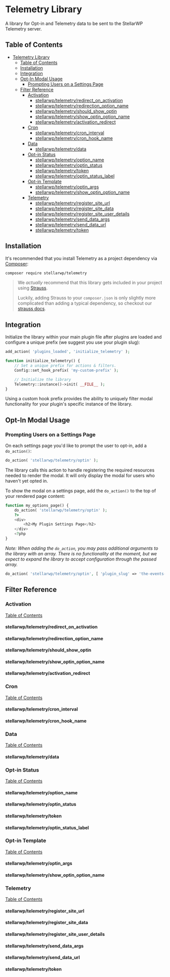 # Telemetry Library

A library for Opt-in and Telemetry data to be sent to the StellarWP Telemetry server.

## Table of Contents
- [Telemetry Library](#telemetry-library)
	- [Table of Contents](#table-of-contents)
	- [Installation](#installation)
	- [Integration](#integration)
	- [Opt-In Modal Usage](#opt-in-modal-usage)
		- [Prompting Users on a Settings Page](#prompting-users-on-a-settings-page)
	- [Filter Reference](#filter-reference)
		- [Activation](#activation)
			- [stellarwp/telemetry/redirect_on_activation](#stellarwptelemetryredirect_on_activation)
			- [stellarwp/telemetry/redirection_option_name](#stellarwptelemetryredirection_option_name)
			- [stellarwp/telemetry/should_show_optin](#stellarwptelemetryshould_show_optin)
			- [stellarwp/telemetry/show_optin_option_name](#stellarwptelemetryshow_optin_option_name)
			- [stellarwp/telemetry/activation_redirect](#stellarwptelemetryactivation_redirect)
		- [Cron](#cron)
			- [stellarwp/telemetry/cron_interval](#stellarwptelemetrycron_interval)
			- [stellarwp/telemetry/cron_hook_name](#stellarwptelemetrycron_hook_name)
		- [Data](#data)
			- [stellarwp/telemetry/data](#stellarwptelemetrydata)
		- [Opt-in Status](#opt-in-status)
			- [stellarwp/telemetry/option_name](#stellarwptelemetryoption_name)
			- [stellarwp/telemetry/optin_status](#stellarwptelemetryoptin_status)
			- [stellarwp/telemetry/token](#stellarwptelemetrytoken)
			- [stellarwp/telemetry/optin_status_label](#stellarwptelemetryoptin_status_label)
		- [Opt-in Template](#opt-in-template)
			- [stellarwp/telemetry/optin_args](#stellarwptelemetryoptin_args)
			- [stellarwp/telemetry/show_optin_option_name](#stellarwptelemetryshow_optin_option_name-1)
		- [Telemetry](#telemetry)
			- [stellarwp/telemetry/register_site_url](#stellarwptelemetryregister_site_url)
			- [stellarwp/telemetry/register_site_data](#stellarwptelemetryregister_site_data)
			- [stellarwp/telemetry/register_site_user_details](#stellarwptelemetryregister_site_user_details)
			- [stellarwp/telemetry/send_data_args](#stellarwptelemetrysend_data_args)
			- [stellarwp/telemetry/send_data_url](#stellarwptelemetrysend_data_url)
			- [stellarwp/telemetry/token](#stellarwptelemetrytoken-1)
## Installation

It's recommended that you install Telemetry as a project dependency via [Composer](https://getcomposer.org/):

```bash
composer require stellarwp/telemetry
```


> We _actually_ recommend that this library gets included in your project using [Strauss](https://github.com/BrianHenryIE/strauss).
>
> Luckily, adding Strauss to your `composer.json` is only slightly more complicated than adding a typical dependency, so checkout our [strauss docs](https://github.com/stellarwp/global-docs/blob/main/docs/strauss-setup.md).

## Integration
Initialize the library within your main plugin file after plugins are loaded and configure a unique prefix (we suggest you use your plugin slug):
```php
add_action( 'plugins_loaded', 'initialize_telemetry' );

function initialize_telemetry() {
    // Set a unique prefix for actions & filters.
    Config::set_hook_prefix( 'my-custom-prefix' );

    // Initialize the library
    Telemetry::instance()->init( __FILE__ );
}
```

Using a custom hook prefix provides the ability to uniquely filter modal functionality for your plugin's specific instance of the library.

## Opt-In Modal Usage

### Prompting Users on a Settings Page
On each settings page you'd like to prompt the user to opt-in, add a `do_action()`:
```php
do_action( 'stellarwp/telemetry/optin' );
```
The library calls this action to handle registering the required resources needed to render the modal. It will only display the modal for users who haven't yet opted in.

To show the modal on a settings page, add the `do_action()` to the top of your rendered page content:
```php
function my_options_page() {
    do_action( 'stellarwp/telemetry/optin' );
    ?>
    <div>
        <h2>My Plugin Settings Page</h2>
    </div>
    <?php
}
```
_Note: When adding the `do_action`, you may pass additional arguments to the library with an array. There is no functionality at the moment, but we expect to expand the library to accept configuration through the passed array._
```php
do_action( 'stellarwp/telemetry/optin', [ 'plugin_slug' => 'the-events-calendar' ] );
```

## Filter Reference
### Activation
[Table of Contents](#table-of-contents)
#### stellarwp/telemetry/redirect_on_activation
#### stellarwp/telemetry/redirection_option_name
#### stellarwp/telemetry/should_show_optin
#### stellarwp/telemetry/show_optin_option_name
#### stellarwp/telemetry/activation_redirect
### Cron
[Table of Contents](#table-of-contents)
#### stellarwp/telemetry/cron_interval
#### stellarwp/telemetry/cron_hook_name
### Data
[Table of Contents](#table-of-contents)
#### stellarwp/telemetry/data
### Opt-in Status
[Table of Contents](#table-of-contents)
#### stellarwp/telemetry/option_name
#### stellarwp/telemetry/optin_status
#### stellarwp/telemetry/token
#### stellarwp/telemetry/optin_status_label
### Opt-in Template
[Table of Contents](#table-of-contents)
#### stellarwp/telemetry/optin_args
#### stellarwp/telemetry/show_optin_option_name
### Telemetry
[Table of Contents](#table-of-contents)
#### stellarwp/telemetry/register_site_url
#### stellarwp/telemetry/register_site_data
#### stellarwp/telemetry/register_site_user_details
#### stellarwp/telemetry/send_data_args
#### stellarwp/telemetry/send_data_url
#### stellarwp/telemetry/token
